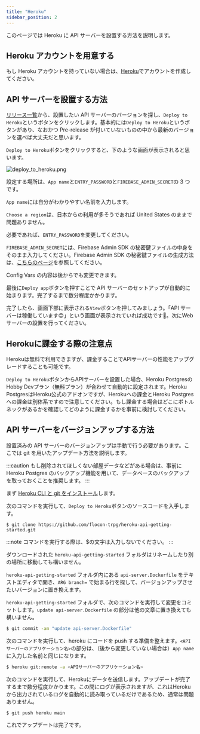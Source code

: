 ```yaml
---
title: "Heroku"
sidebar_position: 2
---
```


このページでは Heroku に API サーバーを設置する方法を説明します。

## Heroku アカウントを用意する

もし Heroku アカウントを持っていない場合は、[Heroku](https://jp.heroku.com)でアカウントを作成してください。

## API サーバーを設置する方法

[リリース一覧](https://github.com/flocon-trpg/servers/releases)から、設置したい API サーバーのバージョンを探し、`Deploy to Heroku`というボタンをクリックします。基本的には`Deploy to Heroku`というボタンがあり、なおかつ Pre-release が付いていないものの中から最新のバージョンを選べば大丈夫だと思います。

`Deploy to Heroku`ボタンをクリックすると、下のような画面が表示されると思います。

![deploy_to_heroku.png](/img/docs/heroku/deploy_to_heroku.png)

設定する場所は、`App name`と`ENTRY_PASSWORD`と`FIREBASE_ADMIN_SECRET`の 3 つです。

`App name`には自分がわかりやすい名前を入力します。

`Choose a region`は、日本からの利用が多そうであれば United States のままで問題ありません。

必要であれば、`ENTRY_PASSWORD`を変更してください。

`FIREBASE_ADMIN_SECRET`には、Firebase Admin SDK の秘密鍵ファイルの中身をそのまま入力してください。Firebase Admin SDK の秘密鍵ファイルの生成方法は、[こちらのページ](../firebase_admin)を参照してください。

Config Vars の内容は後からでも変更できます。

最後に`Deploy app`ボタンを押すことで API サーバーのセットアップが自動的に始まります。完了するまで数分程度かかります。

完了したら、画面下部に表示される`View`ボタンを押してみましょう。「API サーバーは稼働しています😊」という画面が表示されていれば成功です🎉。次にWebサーバーの設置を行ってください。

## Herokuに課金する際の注意点

Herokuは無料で利用できますが、課金することでAPIサーバーの性能をアップグレードすることも可能です。

`Deploy to Heroku`ボタンからAPIサーバーを設置した場合、Heroku PostgresのHobby Devプラン（無料プラン）が合わせて自動的に設定されます。Heroku PostgresはHeroku公式のアドオンですが、Herokuへの課金とHeroku Postgresへの課金は別体系ですので注意してください。もし課金する場合はどこにボトルネックがあるかを確認してどのように課金するかを事前に検討してください。

## API サーバーをバージョンアップする方法

設置済みの API サーバーのバージョンアップは手動で行う必要があります。ここでは git を用いたアップデート方法を説明します。

:::caution
もし削除されてほしくない部屋データなどがある場合は、事前に Heroku Postgres のバックアップ機能を用いて、データベースのバックアップを取っておくことを推奨します。
:::

まず [Heroku CLI と git をインストール](https://devcenter.heroku.com/ja/articles/heroku-cli)します。

次のコマンドを実行して、`Deploy to Heroku`ボタンのソースコードを入手します。

```
$ git clone https://github.com/flocon-trpg/heroku-api-getting-started.git
```

:::note
コマンドを実行する際は、$の文字は入力しないでください。
:::

ダウンロードされた `heroku-api-getting-started` フォルダはリネームしたり別の場所に移動しても構いません。

`heroku-api-getting-started` フォルダ内にある `api-server.Dockerfile` をテキストエディタで開き、`ARG branch=` で始まる行を探して、バージョンアップさせたいバージョンに置き換えます。

`heroku-api-getting-started` フォルダで、次のコマンドを実行して変更をコミットします。`update api-server.Dockerfile` の部分は他の文章に置き換えても構いません。

```bash
$ git commit -am "update api-server.Dockerfile"
```

次のコマンドを実行して、heroku にコードを push する準備を整えます。`<APIサーバーのアプリケーション名>`の部分は、（後から変更していない場合は）`App name`に入力した名前と同じになります。

```bash
$ heroku git:remote -a <APIサーバーのアプリケーション名>
```

次のコマンドを実行して、Herokuにデータを送信します。アップデートが完了するまで数分程度かかります。この間にログが表示されますが、これはHerokuから出力されているログを自動的に読み取っているだけであるため、通常は問題ありません。

```bash
$ git push heroku main
```

これでアップデートは完了です。
